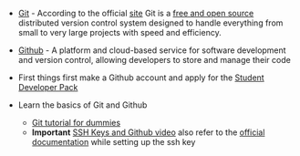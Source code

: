 - [Git](https://git-scm.com/) - According to the official [site](https://git-scm.com/) Git is a [free and open source](https://git-scm.com/about/free-and-open-source) distributed version control system designed to handle everything from small to very large projects with speed and efficiency.
- [Github](https://github.com/) - A platform and cloud-based service for software development and version control, allowing developers to store and manage their code

- First things first make a Github account and apply for the [Student Developer Pack](https://education.github.com/pack)
- Learn the basics of Git and Github
	- [Git tutorial for dummies](https://www.youtube.com/watch?v=mJ-qvsxPHpY)
	- **Important** [SSH Keys and Github video](https://www.youtube.com/watch?v=aHcflUMfCp8) also refer to the [official documentation](https://docs.github.com/en/authentication/connecting-to-github-with-ssh) while setting up the ssh key 